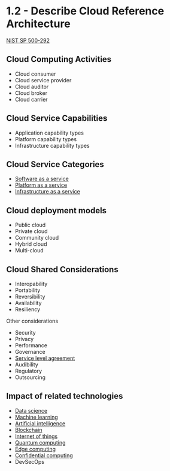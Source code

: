 # 1.2 - Describe Cloud Reference Architecture

[NIST SP 500-292](https://nvlpubs.nist.gov/nistpubs/Legacy/SP/nistspecialpublication500-292.pdf)

## Cloud Computing Activities

- Cloud consumer
- Cloud service provider
- Cloud auditor
- Cloud broker
- Cloud carrier

## Cloud Service Capabilities

- Application capability types
- Platform capability types
- Infrastructure capability types

## Cloud Service Categories

- [Software as a service](../../../definitions/S.md#software-as-a-service)
- [Platform as a service](../../../definitions/P.md#platform-as-a-service-paas)
- [Infrastructure as a service](../../../definitions/I.md#infrastructure-as-a-service-iaas)

## Cloud deployment models

- Public cloud
- Private cloud
- Community cloud
- Hybrid cloud
- Multi-cloud

## Cloud Shared Considerations

- Interopability
- Portability
- Reversibility
- Availability
- Resiliency

Other considerations
- Security
- Privacy
- Performance
- Governance
- [Service level agreement](../../../definitions/S.md#service-level-agreement-sla)
- Audibility
- Regulatory
- Outsourcing

## Impact of related technologies

- [Data science](../../../definitions/D.md#data-science)
- [Machine learning](../../../definitions/M.md#machine-learning)
- [Artificial intelligence](../../../definitions/A.md#artificial-intelligence-ai)
- [Blockchain](../../../definitions/B.md#blockchain)
- [Internet of things](../../../definitions/I.md#internet-of-things-iot)
- [Quantum computing](../../../definitions/Q.md#quantum-computing)
- [Edge computing](../../../definitions/E.md#edge-computing)
- [Confidential computing](../../../definitions/C.md#confidential-computing)
- DevSecOps
